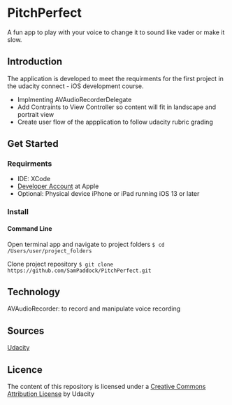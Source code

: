 # PitchPerfect

A fun app to play with your voice to change it to sound like vader or make it slow.

## Introduction

The application is developed to meet the requirments for the first project in the udacity connect - iOS development course.
* Implmenting AVAudioRecorderDelegate
* Add Contraints to View Controller so content will fit in landscape and portrait view
* Create user flow of the appplication to follow udacity rubric grading

## Get Started

### Requirments
* IDE: XCode
* [Developer Account](https://developer.apple.com/) at Apple
* Optional: Physical device iPhone or iPad running iOS 13 or later

### Install

#### Command Line

Open terminal app and navigate to project folders
`$ cd /Users/user/project_folders`

Clone project repository
`$ git clone https://github.com/SamPaddock/PitchPerfect.git`

## Technology
AVAudioRecorder: to record and manipulate voice recording

## Sources
[Udacity](https://www.udacity.com/course/ios-developer-nanodegree--nd003)

## Licence
The content of this repository is licensed under a [Creative Commons Attribution License](https://creativecommons.org/licenses/by/3.0/us/) by Udacity
